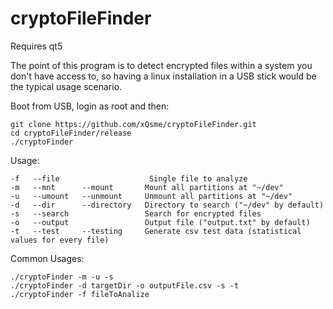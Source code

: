 # cryptoFileFinder

Requires qt5

The point of this program is to detect encrypted files within a system you don't have access to, so having a linux installation in a USB stick would be the typical usage scenario.

Boot from USB, login as root and then:

```
git clone https://github.com/xQsme/cryptoFileFinder.git
cd cryptoFileFinder/release
./cryptoFinder
```

Usage:
```
-f   --file                    Single file to analyze
-m   --mnt      --mount       Mount all partitions at "~/dev"
-u   --umount   --unmount     Unmount all partitions at "~/dev" 
-d   --dir      --directory   Directory to search ("~/dev" by default)
-s   --search                 Search for encrypted files
-o   --output                 Output file ("output.txt" by default)
-t   --test     --testing     Generate csv test data (statistical values for every file)
```

Common Usages:
```
./cryptoFinder -m -u -s
./cryptoFinder -d targetDir -o outputFile.csv -s -t
./cryptoFinder -f fileToAnalize
```
